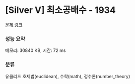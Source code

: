 # [Silver V] 최소공배수 - 1934 

[문제 링크](https://www.acmicpc.net/problem/1934) 

### 성능 요약

메모리: 30840 KB, 시간: 72 ms

### 분류

유클리드 호제법(euclidean), 수학(math), 정수론(number_theory)

